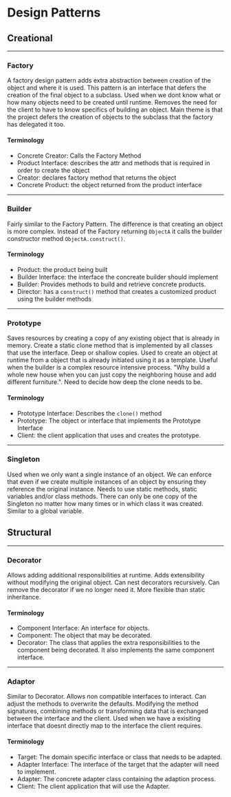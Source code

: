 # Design Patterns

## Creational

---

### Factory

A factory design pattern adds extra abstraction between creation of the object and where it is used. This pattern is an interface that defers the creation of the final object to a subclass. Used when we dont know what or how many objects need to be created until runtime. Removes the need for the client to have to know specifics of building an object. Main theme is that the project defers the creation of objects to the subclass that the factory has delegated it too.

#### Terminology

- Concrete Creator: Calls the Factory Method
- Product Interface: describes the attr and methods that is required in order to create the object
- Creator: declares factory method that returns the object
- Concrete Product: the object returned from the product interface

---

### Builder

Fairly similar to the Factory Pattern. The difference is that creating an object is more complex. Instead of the Factory returning `ObjectA` it calls the builder constructor method `ObjectA.construct()`.

#### Terminology

- Product: the product being built
- Builder Interface: the interface the concreate builder should implement
- Builder: Provides methods to build and retrieve concrete products.
- Director: has a `construct()` method that creates a customized product using the builder methods

---

### Prototype

Saves resources by creating a copy of any existing object that is already in memory. Create a static clone method that is implemented by all classes that use the interface. Deep or shallow copies. Used to create an object at runtime from a object that is already initiated using it as a template. Useful when the builder is a complex resource intensive process. "Why build a whole new house when you can just copy the neighboring house and add different furniture.". Need to decide how deep the clone needs to be.

#### Terminology

- Prototype Interface: Describes the `clone()` method
- Prototype: The object or interface that implements the Prototype Interface
- Client: the client application that uses and creates the prototype.

---

### Singleton

Used when we only want a single instance of an object. We can enforce that even if we create multiple instances of an object by ensuring they reference the original instance. Needs to use static methods, static variables and/or class methods. There can only be one copy of the Singleton no matter how many times or in which class it was created. Similar to a global variable.

## Structural

---

### Decorator

Allows adding additional responsibilities at runtime. Adds extensibility without modifying the original object. Can nest decorators recursively. Can remove the decorator if we no longer need it. More flexible than static inheritance.

#### Terminology

- Component Interface: An interface for objects.
- Component: The object that may be decorated.
- Decorator: The class that applies the extra responsibilities to the component being decorated. It also implements the same component interface.

---

### Adaptor

Similar to Decorator. Allows non compatible interfaces to interact. Can adjust the methods to overwrite the defaults. Modifying the method signatures, combining methods or transforming data that is exchanged between the interface and the client. Used when we have a exisiting interface that doesnt directly map to the interface the client requires.

#### Terminology

- Target: The domain specific interface or class that needs to be adapted.
- Adapter Interface: The interface of the target that the adapter will need to implement.
- Adapter: The concrete adapter class containing the adaption process.
- Client: The client application that will use the Adapter.
